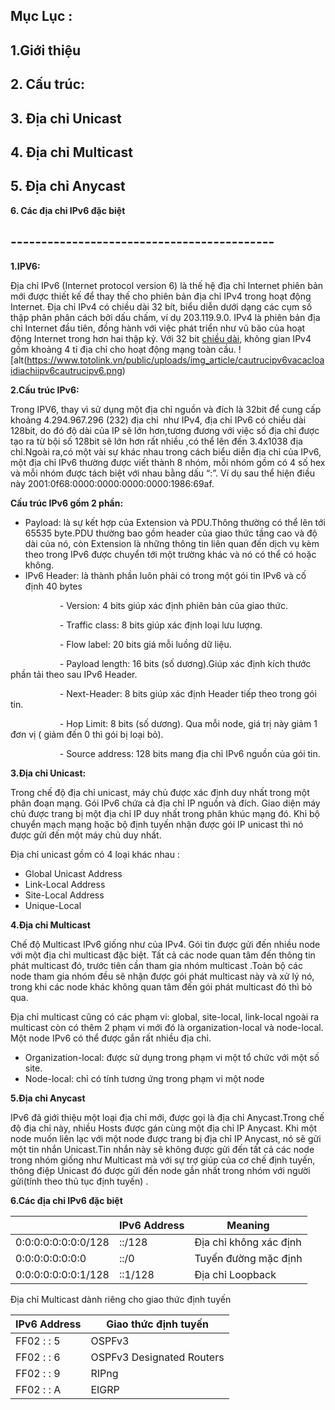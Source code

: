 ## ﻿**Mục Lục :**

## **1.Giới thiệu** 

## **2. Cấu trúc:**
## **3. Địa chỉ Unicast**
## **4. Địa chỉ Multicast**
## **5. Địa chỉ Anycast**
**6. Các địa chỉ IPv6 đặc biệt**
##
## **-------------------------------------------**

**1.IPV6:**

Địa chỉ IPv6 (Internet protocol version 6) là thế hệ địa chỉ Internet phiên bản mới được thiết kế để thay thế cho phiên bản địa chỉ IPv4 trong hoạt động Internet. Địa chỉ IPv4 có chiều dài 32 bít, biểu diễn dưới dạng các cụm số thập phân phân cách bởi dấu chấm, ví dụ 203.119.9.0. IPv4 là phiên bản địa chỉ Internet đầu tiên, đồng hành với việc phát triển như vũ bão của hoạt động Internet trong hơn hai thập kỷ. Với 32 bit [chiều dài](https://vi.wikipedia.org/wiki/Chi%E1%BB%81u_d%C3%A0i "Chiều dài"), không gian IPv4 gồm khoảng 4 tỉ địa chỉ cho hoạt động mạng toàn cầu.
![alt(https://www.totolink.vn/public/uploads/img_article/cautrucipv6vacacloaidiachiipv6cautrucipv6.png)

**2.Cấu trúc IPv6:**

Trong IPV6, thay vì sử dụng một địa chỉ nguồn và đích là 32bit để cung cấp khoảng 4.294.967.296 (232) địa chỉ  như IPv4, địa chỉ IPv6 có chiều dài 128bit, do đó độ dài của IP sẽ lớn hơn,tương đương với việc số địa chỉ được tạo ra từ bội số 128bit sẽ lớn hơn rất nhiều ,có thể lên đến 3.4x1038 địa chỉ.Ngoài ra,có một vài sự khác nhau trong cách biểu diễn địa chỉ của IPv6, một địa chỉ IPv6 thường được viết thành 8 nhóm, mỗi nhóm gồm có 4 số hex và mỗi nhóm được tách biệt với nhau bằng dấu “:”. Ví dụ sau thể hiện điều này 2001:0f68:0000:0000:0000:0000:1986:69af.

**Cấu trúc IPv6 gồm 2 phần:**

- Payload: là sự kết hợp của Extension và PDU.Thông thường có thể lên tới 65535 byte.PDU thường bao gồm header của giao thức tầng cao và độ dài của nó, còn Extension là những thông tin liên quan đến dịch vụ kèm theo trong IPv6 được chuyển tới một trường khác và nó có thể có hoặc không.
- IPv6 Header: là thành phần luôn phải có trong một gói tin IPv6 và cố định 40 bytes

`           `- Version: 4 bits giúp xác định phiên bản của giao thức.

`           `- Traffic class: 8 bits giúp xác định loại lưu lượng.

`           `- Flow label: 20 bits giá mỗi luồng dữ liệu.

`           `- Payload length: 16 bits (số dương).Giúp xác định kích thước phần tải theo sau IPv6 Header.

`           `- Next-Header: 8 bits giúp xác định Header tiếp theo trong gói  tin.

`           `- Hop Limit: 8 bits (số dương). Qua mỗi node, giá trị này giảm 1 đơn vị ( giảm đến 0 thì gói bị loại bỏ).

`           `- Source address: 128 bits mang địa chỉ IPv6 nguồn của gói tin.

**3.Địa chỉ Unicast:**

Trong chế độ địa chỉ unicast, máy chủ được xác định duy nhất trong một phân đoạn mạng. Gói IPv6 chứa cả địa chỉ IP nguồn và đích. Giao diện máy chủ được trang bị một địa chỉ IP duy nhất trong phân khúc mạng đó. Khi bộ chuyển mạch mạng hoặc bộ định tuyến nhận được gói IP unicast thì nó được gửi đến một máy chủ duy nhất.

Địa chỉ unicast gồm có 4 loại khác nhau :

- Global Unicast Address
- Link-Local Address
- Site-Local Address
- Unique-Local 

**4.Địa chỉ Multicast**

Chế độ Multicast IPv6 giống như của IPv4. Gói tin được gửi đến nhiều node với một địa chỉ multicast đặc biệt. Tất cả các node quan tâm đến thông tin phát multicast đó, trước tiên cần tham gia nhóm multicast .Toàn bộ các node tham gia nhóm đều sẽ nhận được gói phát multicast này và xử lý nó, trong khi các node khác không quan tâm đến gói phát multicast đó thì bỏ qua.

Địa chỉ multicast cũng có các phạm vi: global, site-local, link-local ngoài ra multicast còn có thêm 2 phạm vi mới đó là organization-local và node-local. Một node IPv6 có thể được gắn rất nhiều địa chỉ.

- Organization-local: được sử dụng trong phạm vi một tổ chức với một số site.
- Node-local: chỉ có tính tương ứng trong phạm vi một node

**5.Địa chỉ Anycast**

IPv6 đã giới thiệu một loại địa chỉ mới, được gọi là địa chỉ Anycast.Trong chế độ địa chỉ này, nhiều Hosts được gán cùng một địa chỉ IP Anycast. Khi một node muốn liên lạc với một node được trang bị địa chỉ IP Anycast, nó sẽ gửi một tin nhắn Unicast.Tin nhắn này sẽ không được gửi đến tất cả các node trong nhóm giống như Multicast mà với sự trợ giúp của cơ chế định tuyến, thông điệp Unicast đó được gửi đến node gần nhất trong nhóm với người gửi(tính theo thủ tục định tuyến) .

**6.Các địa chỉ IPv6 đặc biệt**

| |IPv6 Address|Meaning|
| - | - | - |
|0:0:0:0:0:0:0:0/128|::/128|Địa chỉ không xác định|
|0:0:0:0:0:0:0:0|::/0|Tuyến đường mặc định|
|0:0:0:0:0:0:0:1/128|::1/128|Địa chỉ Loopback|

Địa chỉ Multicast dành riêng cho giao thức định tuyến

|IPv6 Address|Giao thức định tuyến|
| - | - |
|FF02 : : 5|OSPFv3|
|FF02 : : 6|OSPFv3 Designated Routers|
|FF02 : : 9|RIPng|
|FF02 : : A|EIGRP|

